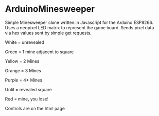 # ArduinoMinesweeper
Simple Minesweeper clone written in Javascript for the Arduino ESP8266. 
Uses a neopixel LED matrix to represent the game board. Sends pixel data via hex values sent by simple get requests.


White = unrevealed

Green = 1 mine adjacent to square

Yellow = 2 Mines

Orange = 3 Mines

Purple = 4+ Mines

Unlit = revealed square

Red = mine, you lose!


Controls are on the html page

